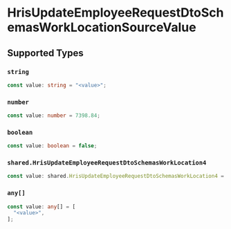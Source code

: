 # HrisUpdateEmployeeRequestDtoSchemasWorkLocationSourceValue


## Supported Types

### `string`

```typescript
const value: string = "<value>";
```

### `number`

```typescript
const value: number = 7398.84;
```

### `boolean`

```typescript
const value: boolean = false;
```

### `shared.HrisUpdateEmployeeRequestDtoSchemasWorkLocation4`

```typescript
const value: shared.HrisUpdateEmployeeRequestDtoSchemasWorkLocation4 = {};
```

### `any[]`

```typescript
const value: any[] = [
  "<value>",
];
```

